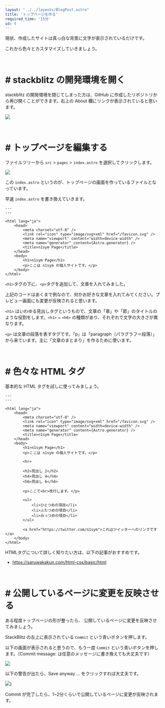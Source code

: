 ```yaml
---
layout: "../../layouts/BlogPost.astro"
title: 'トップページを作る'
required_time: '15分'
id: 4
---
```


現状、作成したサイトは真っ白な背景に文字が表示されているだけです。

これから色々とカスタマイズしていきましょう。

<br>

# # stackblitz の開発環境を開く

stackblitz の開発環境を閉じてしまった方は、GitHub に作成したリポジトリから再び開くことができます。右上の About 欄にリンクが表示されていると思います。

![](/image/post-4/about.png)

<br>

# # トップページを編集する

ファイルツリーから `src` > `pages` > `index.astro` を選択してクリックします。

![](/image/post-1/filetree.png)

この `index.astro` というのが、トップページの画面を作っているファイルとなっています。

早速 `index.astro` を書き換えていきます。

~~~astro
---
---

<html lang="ja">
	<head>
		<meta charset="utf-8" />
		<link rel="icon" type="image/svg+xml" href="/favicon.svg" />
		<meta name="viewport" content="width=device-width" />
		<meta name="generator" content={Astro.generator} />
		<title>n1sym Page</title>
	</head>
	<body>
		<h1>n1sym Page</h1>
		<p>ここは n1sym の個人サイトです。</p>
	</body>
</html>
~~~

`<h1>`タグの下に、`<p>`タグを追加して、文章を入れてみました。

上記のコードはあくまで例なので、何かお好きな文章を入れてみてください。プレビュー画面にも変更が反映されると思います。

`<h1>` はいわゆる見出しタグというもので、文章の「章」や「節」のタイトルのような役割をします。`<h1>` ~ `<h6>` の種類があり、それぞれで文字の大きさが異なります。

`<p>` は文章の段落を表すタグです。「p」は「paragraph（パラグラフ＝段落）」から来ています。主に「文章のまとまり」を作るために使います。



<br>

# # 色々な HTML タグ

基本的な HTML タグを試しに使ってみましょう。

~~~astro
---
---

<html lang="ja">
	<head>
		<meta charset="utf-8" />
		<link rel="icon" type="image/svg+xml" href="/favicon.svg" />
		<meta name="viewport" content="width=device-width" />
		<meta name="generator" content={Astro.generator} />
		<title>n1sym Page</title>
	</head>
	<body>
		<h1>n1sym Page</h1>
		<p>ここは n1sym の個人サイトです。</p>

		<hr>

		<h2>見出し 2</h2>
		<h4>見出し 4</h4>
		<h6>見出し 6</h6>

		<p>ここで<br>改行します。</p>

		<ul>
			<li>ひとつめの項目</li>
			<li>ふたつめの項目</li>
			<li>みっつめの項目</li>
		</ul>

		<a href="https://twitter.com/n1sym">これはツイッターへのリンクです</a>
	</body>
</html>
~~~

HTMLタグについて詳しく知りたい方は、以下の記事がおすすめです。

- https://saruwakakun.com/html-css/basic/html

<br>

# # 公開しているページに変更を反映させる

ある程度トップページの形が整ったら、 公開しているページに変更を反映させてみましょう。

StackBlitz の左上に表示されている `Commit` という青いボタンを押します。

以下の画面が表示されると思うので、もう一度 `Commit` という青いボタンを押します。（Commit message: は任意のメッセージに書き換えても大丈夫です）

![](/image/post-4/commit.png)

以下の警告が出たら、Save anyway ... をクリックすれば大丈夫です。

![](/image/post-4/isok.png))

Commit が完了したら、1~2分くらいで公開しているページに変更が反映されます。